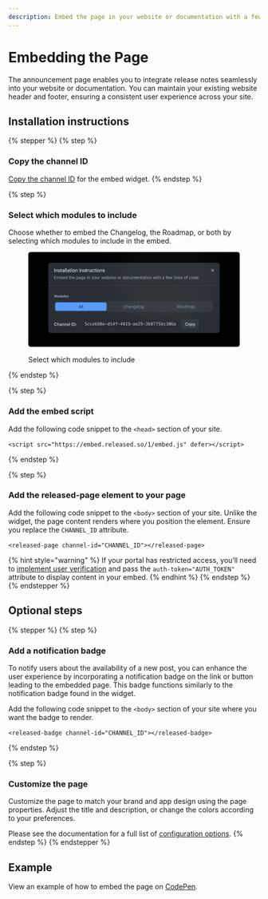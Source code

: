```yaml
---
description: Embed the page in your website or documentation with a few lines of code.
---
```


# Embedding the Page

The announcement page enables you to integrate release notes seamlessly into your website or documentation. You can maintain your existing website header and footer, ensuring a consistent user experience across your site.

## Installation instructions

{% stepper %}
{% step %}
### Copy the channel ID

[Copy the channel ID](../../resources/how-tos/finding-the-channel-id.md) for the embed widget.
{% endstep %}

{% step %}
### **Select which modules to include**

Choose whether to embed the Changelog, the Roadmap, or both by selecting which modules to include in the embed.

<figure><img src="../../.gitbook/assets/Settings - Install instructions.png" alt=""><figcaption><p>Select which modules to include</p></figcaption></figure>
{% endstep %}

{% step %}
### **Add the embed script**

Add the following code snippet to the `<head>` section of your site.

```markup
<script src="https://embed.released.so/1/embed.js" defer></script>
```
{% endstep %}

{% step %}
### **Add the released-page element to your page**

Add the following code snippet to the `<body>` section of your site. Unlike the widget, the page content renders where you position the element. Ensure you replace the `CHANNEL_ID` attribute.

```markup
<released-page channel-id="CHANNEL_ID"></released-page>
```

{% hint style="warning" %}
If your portal has restricted access, you’ll need to [implement user verification](implementing-user-verification.md) and pass the `auth-token="AUTH_TOKEN"` attribute to display content in your embed.
{% endhint %}
{% endstep %}
{% endstepper %}

## Optional steps

{% stepper %}
{% step %}
### **Add a notification badge**

To notify users about the availability of a new post, you can enhance the user experience by incorporating a notification badge on the link or button leading to the embedded page. This badge functions similarly to the notification badge found in the widget.

Add the following code snippet to the `<body>` section of your site where you want the badge to render.

```markup
<released-badge channel-id="CHANNEL_ID"></released-badge>
```
{% endstep %}

{% step %}
### **Customize the page**&#x20;

Customize the page to match your brand and app design using the page properties. Adjust the title and description, or change the colors according to your preferences.

Please see the documentation for a full list of [configuration options](../../workspace/settings/portal/announcement-page.md).
{% endstep %}
{% endstepper %}

## Example

View an example of how to embed the page on [CodePen](https://codepen.io/released/pen/WNaaMNx).
